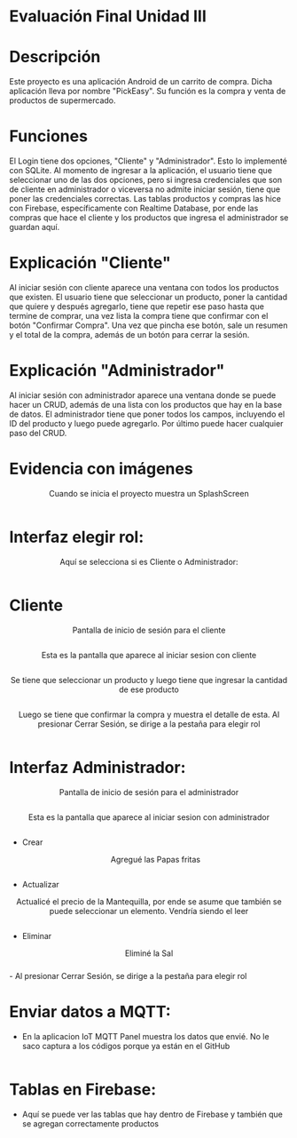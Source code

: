 # Evaluación Final Unidad III
# Descripción
Este proyecto es una aplicación Android de un carrito de compra. Dicha aplicación lleva por nombre "PickEasy". Su función es la compra y venta de productos de supermercado.

# Funciones
El Login tiene dos opciones, "Cliente" y "Administrador". Esto lo implementé con SQLite. Al momento de ingresar a la aplicación, el usuario tiene que seleccionar uno de las dos opciones, pero si ingresa credenciales que son de cliente en administrador o viceversa no admite iniciar sesión, tiene que poner las credenciales correctas.
Las tablas productos y compras las hice con Firebase, específicamente con Realtime Database, por ende las compras que hace el cliente y los productos que ingresa el administrador se guardan aquí.

# Explicación "Cliente"
Al iniciar sesión con cliente aparece una ventana con todos los productos que existen. El usuario tiene que seleccionar un producto, poner la cantidad que quiere y después agregarlo, tiene que repetir ese paso hasta que termine de comprar, una vez lista la compra tiene que confirmar con el botón "Confirmar Compra". Una vez que pincha ese botón, sale un resumen y el total de la compra, además de un botón para cerrar la sesión.

# Explicación "Administrador"
Al iniciar sesión con administrador aparece una ventana donde se puede hacer un CRUD, además de una lista con los productos que hay en la base de datos. El administrador tiene que poner todos los campos, incluyendo el ID del producto y luego puede agregarlo. Por último puede hacer cualquier paso del CRUD.

# Evidencia con imágenes
<p style="text-align: center;">Cuando se inicia el proyecto muestra un SplashScreen</p>
  <img src="Capturas/Splashscreen.png" alt="" style="display: block; margin: 10px auto;">

# Interfaz elegir rol:
  <p style="text-align: center;">Aquí se selecciona si es Cliente o Administrador: </p>
  <img src="Capturas/Home.png" alt="" style="display: block; margin: 10px auto;">

# Cliente
<p style="text-align: center;">Pantalla de inicio de sesión para el cliente</p>
  <img src="Capturas/InterfazCliente.png" alt="" style="display: block; margin: 10px auto;">
  
  <p style="text-align: center;">Esta es la pantalla que aparece al iniciar sesion con cliente</p>
  <img src="Capturas/Cliente.png" alt="" style="display: block; margin: 10px auto;">
  
  <p style="text-align: center;">Se tiene que seleccionar un producto y luego tiene que ingresar la cantidad de ese producto</p>
  <img src="Capturas/AgregarCarro.png" alt="" style="display: block; margin: 10px auto;">
  
  <p style="text-align: center;">Luego se tiene que confirmar la compra y muestra el detalle de esta.
  Al presionar Cerrar Sesión, se dirige a la pestaña para elegir rol</p>
  <img src="Capturas/DetalleCompra.png" alt="" style="display: block; margin: 10px auto;">

  

# Interfaz Administrador:
<p style="text-align: center;">Pantalla de inicio de sesión para el administrador</p>
  <img src="Capturas/InterfazAdministrador.png" alt="" style="display: block; margin: 10px auto;">
  
  <p style="text-align: center;">Esta es la pantalla que aparece al iniciar sesion con administrador</p>
  <img src="Capturas/Administrador.png" alt="" style="display: block; margin: 10px auto;">
  
- Crear
  <p style="text-align: center;">Agregué las Papas fritas</p>
  <img src="Capturas/Crear.png" alt="" style="display: block; margin: 10px auto;">
  
- Actualizar
<p style="text-align: center;">Actualicé el precio de la Mantequilla, por ende se asume que también se puede seleccionar un elemento. Vendría siendo el leer</p>
  <img src="Capturas/Actualizar.png" alt="" style="display: block; margin: 10px auto;">
  
- Eliminar
<p style="text-align: center;">Eliminé la Sal</p>
  <img src="Capturas/Eliminar.png" alt="" style="display: block; margin: 10px auto;">
- Al presionar Cerrar Sesión, se dirige a la pestaña para elegir rol

# Enviar datos a MQTT:
- En la aplicacion IoT MQTT Panel muestra los datos que envié. No le saco captura a los códigos porque ya están en el GitHub
<p style="text-align: center;"></p>
  <img src="Capturas/MQTT.jpg" alt="" style="display: block; margin: 10px auto;">

# Tablas en Firebase:
- Aquí se puede ver las tablas que hay dentro de Firebase y también que se agregan correctamente productos
  <p style="text-align: center;"></p>
  <img src="Capturas/BaseDatos.png" alt="" style="display: block; margin: 10px auto;">

